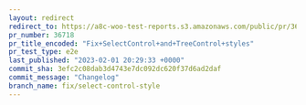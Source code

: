 ```yaml
---
layout: redirect
redirect_to: https://a8c-woo-test-reports.s3.amazonaws.com/public/pr/36718/e2e/index.html
pr_number: 36718
pr_title_encoded: "Fix+SelectControl+and+TreeControl+styles"
pr_test_type: e2e
last_published: "2023-02-01 20:29:33 +0000"
commit_sha: 3efc2c08dab3d4743e7dc092dc620f37d6ad2daf
commit_message: "Changelog"
branch_name: fix/select-control-style
---
```

